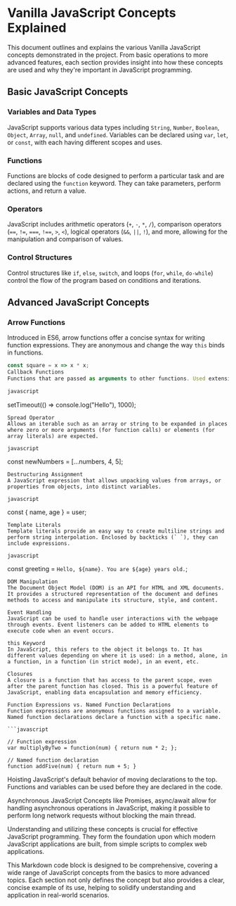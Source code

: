 # Vanilla JavaScript Concepts Explained

This document outlines and explains the various Vanilla JavaScript concepts demonstrated in the project. From basic operations to more advanced features, each section provides insight into how these concepts are used and why they're important in JavaScript programming.

## Basic JavaScript Concepts

### Variables and Data Types
JavaScript supports various data types including `String`, `Number`, `Boolean`, `Object`, `Array`, `null`, and `undefined`. Variables can be declared using `var`, `let`, or `const`, with each having different scopes and uses.

### Functions
Functions are blocks of code designed to perform a particular task and are declared using the `function` keyword. They can take parameters, perform actions, and return a value.

### Operators
JavaScript includes arithmetic operators (`+`, `-`, `*`, `/`), comparison operators (`==`, `!=`, `===`, `!==`, `>`, `<`), logical operators (`&&`, `||`, `!`), and more, allowing for the manipulation and comparison of values.

### Control Structures
Control structures like `if`, `else`, `switch`, and loops (`for`, `while`, `do-while`) control the flow of the program based on conditions and iterations.

## Advanced JavaScript Concepts

### Arrow Functions
Introduced in ES6, arrow functions offer a concise syntax for writing function expressions. They are anonymous and change the way `this` binds in functions.

```javascript
const square = x => x * x;
Callback Functions
Functions that are passed as arguments to other functions. Used extensively in asynchronous operations, event listeners, and for handling asynchronous data.

javascript
```
setTimeout(() => console.log("Hello"), 1000);
```
Spread Operator
Allows an iterable such as an array or string to be expanded in places where zero or more arguments (for function calls) or elements (for array literals) are expected.

javascript
```
const newNumbers = [...numbers, 4, 5];
```
Destructuring Assignment
A JavaScript expression that allows unpacking values from arrays, or properties from objects, into distinct variables.

javascript
```
const { name, age } = user;
```
Template Literals
Template literals provide an easy way to create multiline strings and perform string interpolation. Enclosed by backticks (` `), they can include expressions.

javascript
```
const greeting = `Hello, ${name}. You are ${age} years old.`;
```
DOM Manipulation
The Document Object Model (DOM) is an API for HTML and XML documents. It provides a structured representation of the document and defines methods to access and manipulate its structure, style, and content.

Event Handling
JavaScript can be used to handle user interactions with the webpage through events. Event listeners can be added to HTML elements to execute code when an event occurs.

this Keyword
In JavaScript, this refers to the object it belongs to. It has different values depending on where it is used: in a method, alone, in a function, in a function (in strict mode), in an event, etc.

Closures
A closure is a function that has access to the parent scope, even after the parent function has closed. This is a powerful feature of JavaScript, enabling data encapsulation and memory efficiency.

Function Expressions vs. Named Function Declarations
Function expressions are anonymous functions assigned to a variable. Named function declarations declare a function with a specific name.

```javascript

// Function expression
var multiplyByTwo = function(num) { return num * 2; };

// Named function declaration
function addFive(num) { return num + 5; }
```
Hoisting
JavaScript's default behavior of moving declarations to the top. Functions and variables can be used before they are declared in the code.

Asynchronous JavaScript
Concepts like Promises, async/await allow for handling asynchronous operations in JavaScript, making it possible to perform long network requests without blocking the main thread.

Understanding and utilizing these concepts is crucial for effective JavaScript programming. They form the foundation upon which modern JavaScript applications are built, from simple scripts to complex web applications.



This Markdown code block is designed to be comprehensive, covering a wide range of JavaScript concepts from the basics to more advanced topics. Each section not only defines the concept but also provides a clear, concise example of its use, helping to solidify understanding and application in real-world scenarios.
